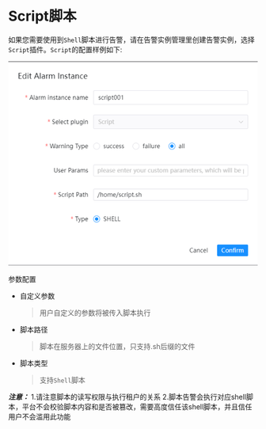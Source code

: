 # Script脚本

如果您需要使用到`Shell`脚本进行告警，请在告警实例管理里创建告警实例，选择`Script`插件。`Script`的配置样例如下:

![dingtalk-plugin](../../../../img/alert/script-plugin.png)

参数配置

* 自定义参数

  > 用户自定义的参数将被传入脚本执行

* 脚本路径

  > 脚本在服务器上的文件位置，只支持.sh后缀的文件

* 脚本类型

  > 支持`Shell`脚本

**_注意：_**
1.请注意脚本的读写权限与执行租户的关系
2.脚本告警会执行对应shell脚本，平台不会校验脚本内容和是否被篡改，需要高度信任该shell脚本，并且信任用户不会滥用此功能
